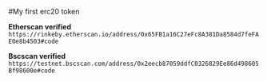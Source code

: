 #My first erc20 token

**Etherscan verified**
`https://rinkeby.etherscan.io/address/0x65FB1a16C27eFc8A381Da8584d7feFAE0e8b4503#code`


**Bscscan verified**
`https://testnet.bscscan.com/address/0x2eecb87059ddfC0326829Ee86d498605Bf98600e#code`
